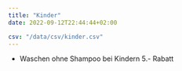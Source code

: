 ```yaml
---
title: "Kinder"
date: 2022-09-12T22:44:44+02:00

csv: "/data/csv/kinder.csv"
---
```


* Waschen ohne Shampoo bei Kindern 5.- Rabatt
